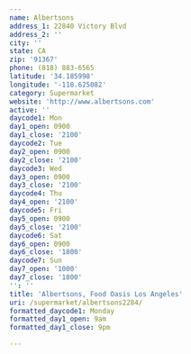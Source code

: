 ```yaml
---
name: Albertsons
address_1: 22840 Victory Blvd
address_2: ''
city: ''
state: CA
zip: '91367'
phone: (818) 883-6565
latitude: '34.185998'
longitude: '-118.625082'
category: Supermarket
website: 'http://www.albertsons.com'
active: ''
daycode1: Mon
day1_open: 0900
day1_close: '2100'
daycode2: Tue
day2_open: 0900
day2_close: '2100'
daycode3: Wed
day3_open: 0900
day3_close: '2100'
daycode4: Thu
day4_open: '2100'
daycode5: Fri
day5_open: 0900
day5_close: '2100'
daycode6: Sat
day6_open: 0900
day6_close: '1800'
daycode7: Sun
day7_open: '1000'
day7_close: '1800'
'': ''
title: 'Albertsons, Food Oasis Los Angeles'
uri: /supermarket/albertsons2284/
formatted_daycode1: Monday
formatted_day1_open: 9am
formatted_day1_close: 9pm

---
```

